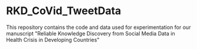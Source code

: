 # RKD_CoVid_TweetData
This repository contains the code and data used for experimentation for our manuscript "Reliable Knowledge Discovery from Social Media Data in Health Crisis in Developing Countries"
